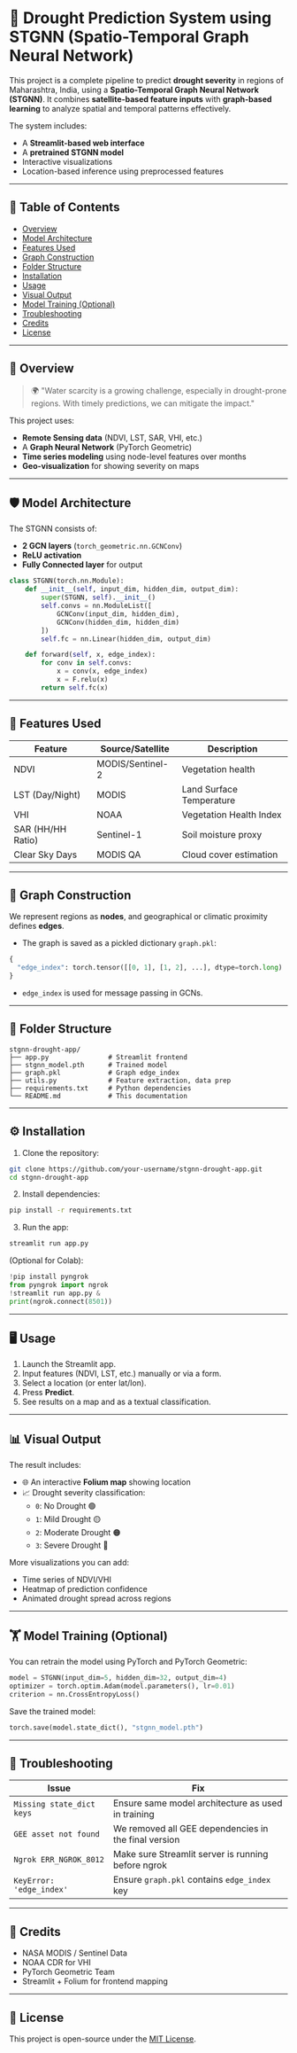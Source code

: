 # 🌾 Drought Prediction System using STGNN (Spatio-Temporal Graph Neural Network)

This project is a complete pipeline to predict **drought severity** in regions of Maharashtra, India, using a **Spatio-Temporal Graph Neural Network (STGNN)**. It combines **satellite-based feature inputs** with **graph-based learning** to analyze spatial and temporal patterns effectively.

The system includes:

- A **Streamlit-based web interface**
- A **pretrained STGNN model**
- Interactive visualizations
- Location-based inference using preprocessed features

---

## 📌 Table of Contents

- [Overview](#overview)
- [Model Architecture](#model-architecture)
- [Features Used](#features-used)
- [Graph Construction](#graph-construction)
- [Folder Structure](#folder-structure)
- [Installation](#installation)
- [Usage](#usage)
- [Visual Output](#visual-output)
- [Model Training (Optional)](#model-training-optional)
- [Troubleshooting](#troubleshooting)
- [Credits](#credits)
- [License](#license)

---

## 🧠 Overview

> 🌍 "Water scarcity is a growing challenge, especially in drought-prone regions. With timely predictions, we can mitigate the impact."

This project uses:

- **Remote Sensing data** (NDVI, LST, SAR, VHI, etc.)
- A **Graph Neural Network** (PyTorch Geometric)
- **Time series modeling** using node-level features over months
- **Geo-visualization** for showing severity on maps

---

## 🛡️ Model Architecture

The STGNN consists of:

- **2 GCN layers** (`torch_geometric.nn.GCNConv`)
- **ReLU activation**
- **Fully Connected layer** for output

```python
class STGNN(torch.nn.Module):
    def __init__(self, input_dim, hidden_dim, output_dim):
        super(STGNN, self).__init__()
        self.convs = nn.ModuleList([
            GCNConv(input_dim, hidden_dim),
            GCNConv(hidden_dim, hidden_dim)
        ])
        self.fc = nn.Linear(hidden_dim, output_dim)

    def forward(self, x, edge_index):
        for conv in self.convs:
            x = conv(x, edge_index)
            x = F.relu(x)
        return self.fc(x)
```

---

## 🚁 Features Used

| Feature           | Source/Satellite | Description              |
| ----------------- | ---------------- | ------------------------ |
| NDVI              | MODIS/Sentinel-2 | Vegetation health        |
| LST (Day/Night)   | MODIS            | Land Surface Temperature |
| VHI               | NOAA             | Vegetation Health Index  |
| SAR (HH/HH Ratio) | Sentinel-1       | Soil moisture proxy      |
| Clear Sky Days    | MODIS QA         | Cloud cover estimation   |

---

## 🧠 Graph Construction

We represent regions as **nodes**, and geographical or climatic proximity defines **edges**.

- The graph is saved as a pickled dictionary `graph.pkl`:

```python
{
  "edge_index": torch.tensor([[0, 1], [1, 2], ...], dtype=torch.long)
}
```

- `edge_index` is used for message passing in GCNs.

---

## 📂 Folder Structure

```
stgnn-drought-app/
├── app.py               # Streamlit frontend
├── stgnn_model.pth      # Trained model
├── graph.pkl            # Graph edge_index
├── utils.py             # Feature extraction, data prep
├── requirements.txt     # Python dependencies
└── README.md            # This documentation
```

---

## ⚙️ Installation

1. Clone the repository:

```bash
git clone https://github.com/your-username/stgnn-drought-app.git
cd stgnn-drought-app
```

2. Install dependencies:

```bash
pip install -r requirements.txt
```

3. Run the app:

```bash
streamlit run app.py
```

(Optional for Colab):

```python
!pip install pyngrok
from pyngrok import ngrok
!streamlit run app.py &
print(ngrok.connect(8501))
```

---

## 🖥️ Usage

1. Launch the Streamlit app.
2. Input features (NDVI, LST, etc.) manually or via a form.
3. Select a location (or enter lat/lon).
4. Press **Predict**.
5. See results on a map and as a textual classification.

---

## 📊 Visual Output

The result includes:

- 🌐 An interactive **Folium map** showing location
- 📈 Drought severity classification:
  - `0`: No Drought 🟢
  - `1`: Mild Drought 🟡
  - `2`: Moderate Drought 🟠
  - `3`: Severe Drought 🔴

More visualizations you can add:

- Time series of NDVI/VHI
- Heatmap of prediction confidence
- Animated drought spread across regions

---

## 🏋️ Model Training (Optional)

You can retrain the model using PyTorch and PyTorch Geometric:

```python
model = STGNN(input_dim=5, hidden_dim=32, output_dim=4)
optimizer = torch.optim.Adam(model.parameters(), lr=0.01)
criterion = nn.CrossEntropyLoss()
```

Save the trained model:

```python
torch.save(model.state_dict(), "stgnn_model.pth")
```

---

## 🤯 Troubleshooting

| Issue                     | Fix                                                  |
| ------------------------- | ---------------------------------------------------- |
| `Missing state_dict keys` | Ensure same model architecture as used in training   |
| `GEE asset not found`     | We removed all GEE dependencies in the final version |
| `Ngrok ERR_NGROK_8012`    | Make sure Streamlit server is running before ngrok   |
| `KeyError: 'edge_index'`  | Ensure `graph.pkl` contains `edge_index` key         |

---

## 🙏 Credits

- NASA MODIS / Sentinel Data
- NOAA CDR for VHI
- PyTorch Geometric Team
- Streamlit + Folium for frontend mapping

---

## 📄 License

This project is open-source under the [MIT License](LICENSE).

